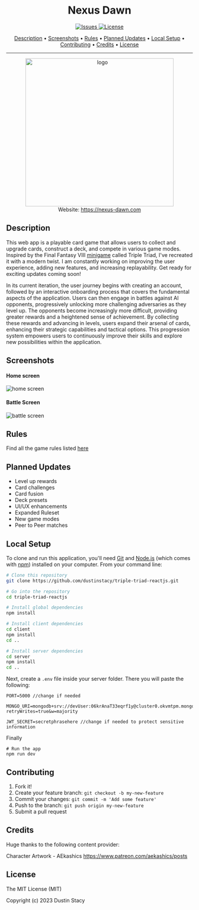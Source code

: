 <h1 align="center">
Nexus Dawn
</h1>

<p align="center">
  <a href="https://github.com/dustinstacy/triple-triad-reactjs/issues">
    <img src="https://img.shields.io/badge/Awesome-Yes-blue" alt="Issues">
  </a>
   <a href="#license">
    <img src="https://img.shields.io/badge/License-MIT-brightgreen" alt="License">
  </a>
</p>

<p align="center">
  <a href="#description">Description</a> •
  <a href="#screenshots">Screenshots</a> •
  <a href="#rules">Rules</a> •
  <a href="#planned-updates">Planned Updates</a> •
  <a href="#local-setup">Local Setup</a> •
  <a href="#contributing">Contributing</a> •
  <a href="#credits">Credits</a> •
  <a href="#license">License</a>
</p>

---

<div align="center">
<img height='400px' src='https://res.cloudinary.com/dsv7k92lb/image/upload/v1687034760/Nexus%20Dawn/logos/logo_c9eaj0.png' alt='logo'/>
<br/>
Website: <a href='https://nexus-dawn.com'>https://nexus-dawn.com</a>
<h2></h2>
</div>

## Description

This web app is a playable card game that allows users to collect and upgrade
cards, construct a deck, and compete in various game modes. Inspired by the
Final Fantasy VIII [minigame](https://finalfantasy.fandom.com/wiki/Triple_Triad)
called Triple Triad, I've recreated it with a modern twist. I am constantly
working on improving the user experience, adding new features, and increasing
replayability. Get ready for exciting updates coming soon!

In its current iteration, the user journey begins with creating an account,
followed by an interactive onboarding process that covers the fundamental
aspects of the application. Users can then engage in battles against AI
opponents, progressively unlocking more challenging adversaries as they level
up. The opponents become increasingly more difficult, providing greater rewards
and a heightened sense of achievement. By collecting these rewards and advancing
in levels, users expand their arsenal of cards, enhancing their strategic
capabilities and tactical options. This progression system empowers users to
continuously improve their skills and explore new possibilities within the
application.

## Screenshots

<h4>Home screen</h4>

![home screen](https://res.cloudinary.com/dsv7k92lb/image/upload/v1687034685/Nexus%20Dawn/Screenshots/homeScreen_nliptx.jpg)

<h4>Battle Screen</h4>

![battle screen](https://github.com/dustinstacy/triple-triad-reactjs/assets/70343773/3d7cd26b-8595-49a5-939e-008b1559a87f)


## Rules

Find all the game rules listed
[here](https://nexus-dawn-16daa70a99d8.herokuapp.com/rules)

## Planned Updates

-   Level up rewards
-   Card challenges
-   Card fusion
-   Deck presets
-   UI/UX enhancements
-   Expanded Ruleset
-   New game modes
-   Peer to Peer matches

## Local Setup

To clone and run this application, you'll need [Git](https://git-scm.com) and
[Node.js](https://nodejs.org/en/download/) (which comes with
[npm](http://npmjs.com)) installed on your computer. From your command line:

```bash
# Clone this repository
git clone https://github.com/dustinstacy/triple-triad-reactjs.git

# Go into the repository
cd triple-triad-reactjs

# Install global dependencies
npm install

# Install client dependencies
cd client
npm install
cd ..

# Install server dependencies
cd server
npm install
cd ..
```

Next, create a `.env` file inside your server folder. There you will paste the following:

```
PORT=5000 //change if needed

MONGO_URI=mongodb+srv://devUser:06krAnaT33eqrf1y@cluster0.okvmtpm.mongodb.net/?retryWrites=true&w=majority

JWT_SECRET=secretphrasehere //change if needed to protect sensitive information
```

Finally
```
# Run the app
npm run dev
```





## Contributing

1. Fork it!
2. Create your feature branch: `git checkout -b my-new-feature`
3. Commit your changes: `git commit -m 'Add some feature'`
4. Push to the branch: `git push origin my-new-feature`
5. Submit a pull request

## Credits

Huge thanks to the following content provider:

Character Artwork - AEkashics <https://www.patreon.com/aekashics/posts>

## License

The MIT License (MIT)

Copyright (c) 2023 Dustin Stacy
